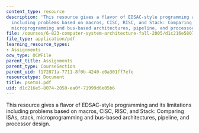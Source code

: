 ```yaml
---
content_type: resource
description: 'This resource gives a flavor of EDSAC-style programming and its limitations
  including problems based on macros, CISC, RISC, and Stack: Comparing ISAs, stack,
  microprogramming and bus-based architectures, pipeline, and processor design.'
file: /courses/6-823-computer-system-architecture-fall-2005/d1c216e580742050ea0f71999d6e05b6_psetm1.pdf
file_type: application/pdf
learning_resource_types:
- Assignments
ocw_type: OCWFile
parent_title: Assignments
parent_type: CourseSection
parent_uid: f172871a-7711-8f0b-4240-e0a301ff7efe
resourcetype: Document
title: psetm1.pdf
uid: d1c216e5-8074-2050-ea0f-71999d6e05b6
---
```

This resource gives a flavor of EDSAC-style programming and its limitations including problems based on macros, CISC, RISC, and Stack: Comparing ISAs, stack, microprogramming and bus-based architectures, pipeline, and processor design.


